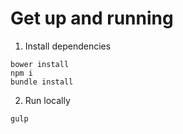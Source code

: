 # Get up and running

1. Install dependencies

```
bower install
npm i
bundle install
```

2. Run locally

```
gulp
```
